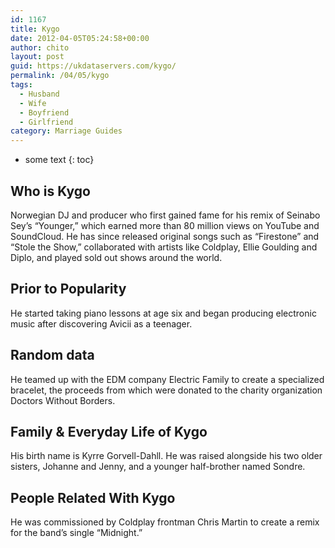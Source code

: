 ```yaml
---
id: 1167
title: Kygo
date: 2012-04-05T05:24:58+00:00
author: chito
layout: post
guid: https://ukdataservers.com/kygo/
permalink: /04/05/kygo
tags:
  - Husband
  - Wife
  - Boyfriend
  - Girlfriend
category: Marriage Guides
---
```


* some text
{: toc}
          
          
## Who is  Kygo
                  
                  
                  
Norwegian DJ and producer who first gained fame for his remix of Seinabo Sey&#8217;s &#8220;Younger,&#8221; which earned more than 80 million views on YouTube and SoundCloud. He has since released original songs such as &#8220;Firestone&#8221; and &#8220;Stole the Show,&#8221; collaborated with artists like Coldplay, Ellie Goulding and Diplo, and played sold out shows around the world. 
                  
                
                
                
## Prior to Popularity 
                  
                  
                  
He started taking piano lessons at age six and began producing electronic music after discovering Avicii as a teenager. 
                  
                
                
                
## Random data 
                  
                  
                  
He teamed up with the EDM company Electric Family to create a specialized bracelet, the proceeds from which were donated to the charity organization Doctors Without Borders. 
                  
                
                
                
## Family & Everyday Life of Kygo
                  
                  
                  
His birth name is Kyrre Gorvell-Dahll. He was raised alongside his two older sisters, Johanne and Jenny, and a younger half-brother named Sondre.
                  
                
                
                
## People Related With  Kygo
                  
                  
                  
He was commissioned by Coldplay frontman Chris Martin to create a remix for the band&#8217;s single &#8220;Midnight.&#8221;
                  
                
              
            
          
          
          
    
    
  
